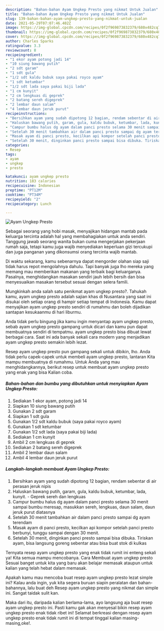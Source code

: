 ```yaml
---
description: "Bahan-bahan Ayam Ungkep Presto yang nikmat Untuk Jualan"
title: "Bahan-bahan Ayam Ungkep Presto yang nikmat Untuk Jualan"
slug: 139-bahan-bahan-ayam-ungkep-presto-yang-nikmat-untuk-jualan
date: 2021-05-29T07:07:46.402Z
image: https://img-global.cpcdn.com/recipes/0f2f969873832379/680x482cq70/ayam-ungkep-presto-foto-resep-utama.jpg
thumbnail: https://img-global.cpcdn.com/recipes/0f2f969873832379/680x482cq70/ayam-ungkep-presto-foto-resep-utama.jpg
cover: https://img-global.cpcdn.com/recipes/0f2f969873832379/680x482cq70/ayam-ungkep-presto-foto-resep-utama.jpg
author: Charles Sparks
ratingvalue: 3.3
reviewcount: 8
recipeingredient:
- "1 ekor ayam potong jadi 14"
- "10 siung bawang putih"
- "2 sdt garam"
- "1 sdt gula"
- "1/2 sdt kaldu bubuk saya pakai royco ayam"
- "1 sdt ketumbar"
- "1/2 sdt lada saya pakai biji lada"
- "1 cm kunyit"
- "2 cm lengkuas di geprek"
- "2 batang sereh digeprek"
- "2 lembar daun salam"
- "4 lembar daun jeruk purut"
recipeinstructions:
- "Bersihkan ayam yang sudah dipotong 12 bagian, rendam sebentar di air perasan jeruk nipis"
- "Haluskan bawang putih, garam, gula, kaldu bubuk, ketumbar, lada, kunyit. Geprek sereh dan lengkuas"
- "Campur bumbu halus dg ayam dalam panci presto selama 30 menit sampai bumbu meresap, masukkan sereh, lengkuas, daun salam, daun jeruk purut diatasnya"
- "Setelah 30 menit tambahkan air dalam panci presto sampai dg ayam terendam"
- "Masak ayam di panci presto, kecilkan api kompor setelah panci presto berbunyi, tunggu sampai dengan 30 menit."
- "Setelah 30 menit, dinginkan panci presto sampai bisa dibuka. Tiriskan ayam, bisa langsung goreng sebentar atau bisa buat stok di kulkas"
categories:
- Resep
tags:
- ayam
- ungkep
- presto

katakunci: ayam ungkep presto 
nutrition: 183 calories
recipecuisine: Indonesian
preptime: "PT12M"
cooktime: "PT34M"
recipeyield: "2"
recipecategory: Lunch

---
```



![Ayam Ungkep Presto](https://img-global.cpcdn.com/recipes/0f2f969873832379/680x482cq70/ayam-ungkep-presto-foto-resep-utama.jpg)

Sebagai seorang yang hobi masak, menyajikan hidangan mantab pada keluarga tercinta adalah hal yang membahagiakan untuk anda sendiri. Tanggung jawab seorang  wanita bukan cuma mengerjakan pekerjaan rumah saja, tetapi kamu juga wajib menyediakan keperluan gizi tercukupi dan juga panganan yang dikonsumsi orang tercinta wajib mantab.

Di waktu  sekarang, kamu sebenarnya dapat mengorder olahan siap saji tidak harus repot mengolahnya dahulu. Tapi banyak juga lho mereka yang memang mau memberikan makanan yang terbaik bagi keluarganya. Pasalnya, menghidangkan masakan sendiri jauh lebih bersih dan bisa menyesuaikan masakan tersebut sesuai dengan selera famili. 



Mungkinkah anda salah satu penikmat ayam ungkep presto?. Tahukah kamu, ayam ungkep presto adalah sajian khas di Nusantara yang saat ini disukai oleh setiap orang di hampir setiap tempat di Indonesia. Kamu dapat menyajikan ayam ungkep presto sendiri di rumahmu dan boleh dijadikan santapan kesukaanmu di hari liburmu.

Anda tidak perlu bingung jika kamu ingin menyantap ayam ungkep presto, sebab ayam ungkep presto gampang untuk dicari dan kamu pun dapat membuatnya sendiri di tempatmu. ayam ungkep presto bisa dibuat lewat berbagai cara. Saat ini ada banyak sekali cara modern yang menjadikan ayam ungkep presto semakin lebih lezat.

Resep ayam ungkep presto pun gampang sekali untuk dibikin, lho. Anda tidak perlu capek-capek untuk membeli ayam ungkep presto, lantaran Kita mampu membuatnya di rumahmu. Untuk Anda yang mau menghidangkannya, berikut resep untuk membuat ayam ungkep presto yang enak yang bisa Kalian coba.

<!--inarticleads1-->

##### Bahan-bahan dan bumbu yang dibutuhkan untuk menyiapkan Ayam Ungkep Presto:

1. Sediakan 1 ekor ayam, potong jadi 14
1. Siapkan 10 siung bawang putih
1. Gunakan 2 sdt garam
1. Siapkan 1 sdt gula
1. Gunakan 1/2 sdt kaldu bubuk (saya pakai royco ayam)
1. Gunakan 1 sdt ketumbar
1. Gunakan 1/2 sdt lada (saya pakai biji lada)
1. Sediakan 1 cm kunyit
1. Ambil 2 cm lengkuas di geprek
1. Sediakan 2 batang sereh digeprek
1. Ambil 2 lembar daun salam
1. Ambil 4 lembar daun jeruk purut




<!--inarticleads2-->

##### Langkah-langkah membuat Ayam Ungkep Presto:

1. Bersihkan ayam yang sudah dipotong 12 bagian, rendam sebentar di air perasan jeruk nipis
1. Haluskan bawang putih, garam, gula, kaldu bubuk, ketumbar, lada, kunyit. - Geprek sereh dan lengkuas
1. Campur bumbu halus dg ayam dalam panci presto selama 30 menit sampai bumbu meresap, masukkan sereh, lengkuas, daun salam, daun jeruk purut diatasnya
1. Setelah 30 menit tambahkan air dalam panci presto sampai dg ayam terendam
1. Masak ayam di panci presto, kecilkan api kompor setelah panci presto berbunyi, tunggu sampai dengan 30 menit.
1. Setelah 30 menit, dinginkan panci presto sampai bisa dibuka. Tiriskan ayam, bisa langsung goreng sebentar atau bisa buat stok di kulkas




Ternyata resep ayam ungkep presto yang enak tidak rumit ini enteng sekali ya! Kita semua mampu mencobanya. Cara Membuat ayam ungkep presto Sesuai banget untuk kita yang baru akan belajar memasak ataupun untuk kalian yang telah hebat dalam memasak.

Apakah kamu mau mencoba buat resep ayam ungkep presto lezat simple ini? Kalau anda ingin, yuk kita segera buruan siapin peralatan dan bahan-bahannya, lalu buat deh Resep ayam ungkep presto yang nikmat dan simple ini. Sangat taidak sulit kan. 

Maka dari itu, daripada kalian berlama-lama, ayo langsung aja buat resep ayam ungkep presto ini. Pasti kamu gak akan menyesal bikin resep ayam ungkep presto enak tidak ribet ini! Selamat berkreasi dengan resep ayam ungkep presto enak tidak rumit ini di tempat tinggal kalian masing-masing,oke!.

